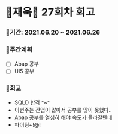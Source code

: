 # 🌼재욱🌼 27회차 회고

### 🥕기간: 2021.06.20 ~ 2021.06.26

### 🍆주간계획

- [ ] Abap 공부
- [ ] UI5 공부

### 🥦회고

- SQLD 합격 ^~^
- 이번주는 잔업이 많아서 공부를 많이 못했다..
- Abap 공부를 열심히 해야 속도가 올라갈텐데
- 파이팅~!@!

